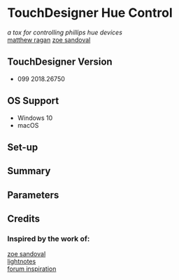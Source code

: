 # TouchDesigner Hue Control
*a tox for controlling phillips hue devices*  
[matthew ragan](matthewragan.com)
[zoe sandoval](zoesandoval.com)

## TouchDesigner Version
* 099 2018.26750

## OS Support
* Windows 10
* macOS

## Set-up

## Summary

## Parameters

## Credits
### Inspired by the work of:
[zoe sandoval](zoesandoval.com)  
[lightnotes](https://www.lightnotes.es/)  
[forum inspiration](https://www.derivative.ca/Forum/viewtopic.php?f=4&t=6131)